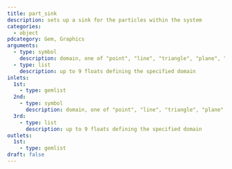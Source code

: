 ```yaml
---
title: part_sink
description: sets up a sink for the particles within the system
categories:
  - object
pdcategory: Gem, Graphics
arguments:
  - type: symbol
    description: domain, one of "point", "line", "triangle", "plane", "box", "sphere", "cylinder", "cone", "blob", "disc", "rectangle"
  - type: list
    description: up to 9 floats defining the specified domain
inlets:
  1st:
    - type: gemlist
  2nd:
    - type: symbol
      description: domain, one of "point", "line", "triangle", "plane", "box", "sphere", "cylinder", "cone", "blob", "disc", "rectangle"
  3rd:
    - type: list
      description: up to 9 floats defining the specified domain
outlets:
  1st:
    - type: gemlist
draft: false
---
```

